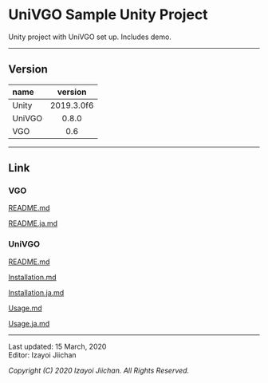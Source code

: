 # UniVGO Sample Unity Project

Unity project with UniVGO set up. Includes demo.

___
## Version

|name|version|
|:--|:--:|
|Unity|2019.3.0f6|
|UniVGO|0.8.0|
|VGO|0.6|

___
## Link

### VGO

[README.md](https://github.com/izayoijiichan/VGO/blob/master/README.md)

[README.ja.md](https://github.com/izayoijiichan/VGO/blob/master/README.ja.md)

### UniVGO

[README.md](https://github.com/izayoijiichan/VGO/blob/master/UniVgo/README.md)

[Installation.md](https://github.com/izayoijiichan/VGO/blob/master/Documentation~/UniVGO/Installation.md)

[Installation.ja.md](https://github.com/izayoijiichan/VGO/blob/master/Documentation~/UniVGO/Installation.ja.md)

[Usage.md](https://github.com/izayoijiichan/VGO/blob/master/Documentation~/UniVGO/Usage.md)

[Usage.ja.md](https://github.com/izayoijiichan/VGO/blob/master/Documentation~/UniVGO/Usage.ja.md)

___
Last updated: 15 March, 2020  
Editor: Izayoi Jiichan

*Copyright (C) 2020 Izayoi Jiichan. All Rights Reserved.*
